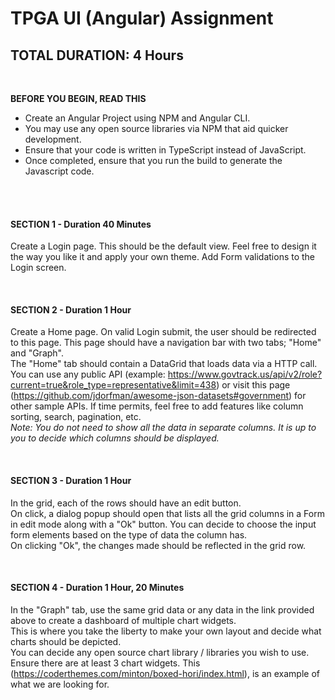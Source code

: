 # TPGA UI (Angular) Assignment

## TOTAL DURATION: 4 Hours

<br />

**BEFORE YOU BEGIN, READ THIS**
- Create an Angular Project using NPM and Angular CLI.
- You may use any open source libraries via NPM that aid quicker development.
- Ensure that your code is written in TypeScript instead of JavaScript.
- Once completed, ensure that you run the build to generate the Javascript code.
<br />
<br />

#### SECTION 1 - **Duration 40 Minutes** <br />
Create a Login page. This should be the default view. Feel free to design it the way you like it and apply your own theme. Add Form validations to the Login screen.

<br />


#### SECTION 2 - **Duration 1 Hour** <br />
Create a Home page. On valid Login submit, the user should be redirected to this page. This page should have a navigation bar with two tabs; "Home" and "Graph".<br />
The "Home" tab should contain a DataGrid that loads data via a HTTP call. You can use any public API (example: https://www.govtrack.us/api/v2/role?current=true&role_type=representative&limit=438) or visit this page (https://github.com/jdorfman/awesome-json-datasets#government) for other sample APIs. If time permits, feel free to add features like column sorting, search, pagination, etc.<br />
*Note: You do not need to show all the data in separate columns. It is up to you to decide which columns should be displayed.*

<br />


#### SECTION 3 - **Duration 1 Hour** <br />
In the grid, each of the rows should have an edit button. <br />
On click, a dialog popup should open that lists all the grid columns in a Form in edit mode along with a "Ok" button. You can decide to choose the input form elements based on the type of data the column has. 
<br />On clicking "Ok", the changes made should be reflected in the grid row. 

<br />


#### SECTION 4 - **Duration 1 Hour, 20 Minutes** <br />
In the "Graph" tab, use the same grid data or any data in the link provided above to create a dashboard of multiple chart widgets. 
<br />This is where you take the liberty to make your own layout and decide what charts should be depicted. 
<br />You can decide any open source chart library / libraries you wish to use. 
<br />Ensure there are at least 3 chart widgets. This (https://coderthemes.com/minton/boxed-hori/index.html), is an example of what we are looking for. 

<br />


